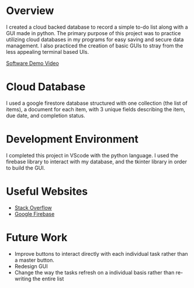 # Overview

I created a cloud backed database to record a simple to-do list along with a GUI made in python. The primary purpose of this project was to practice utilizing cloud databases in my programs for easy saving and secure data management. I also practiced the creation of basic GUIs to stray from the less appealing terminal based UIs. 

[Software Demo Video](https://youtu.be/HvJawITty8w)

# Cloud Database

I used a google firestore database structured with one collection (the list of items), a document for each item, with 3 unique fields describing the item, due date, and completion status. 

# Development Environment

I completed this project in VScode with the python language. I used the firebase library to interact with my database, and the tkinter library in order to build the GUI. 

# Useful Websites

- [Stack Overflow](https://stackoverflow.com/)
- [Google Firebase](https://firebase.google.com/)

# Future Work

- Improve buttons to interact directly with each individual task rather than a master button.
- Redesign GUI 
- Change the way the tasks refresh on a individual basis rather than re-writing the entire list
